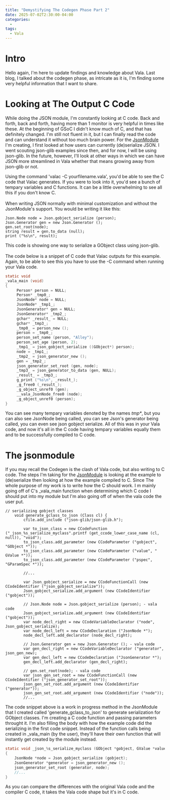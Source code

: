 ```yaml
---
title: "Demystifying The Codegen Phase Part 2"
date: 2025-07-02T2:30:00-04:00
categories:
  - 
tags:
  - Vala
---
```


# Intro
Hello again, I'm here to update findings and knowledge about Vala. Last blog, I talked about the codegen phase, as intricate as it is, I'm finding some very helpful information that I want to share.

# Looking at The Output C Code
While doing the JSON module, I'm constantly looking at C code. Back and forth, back and forth, having more than 1 monitor is very helpful in times like these. At the beginning of GSoC I didn't know much of C, and that has definitely changed. I'm still not fluent in it, but I can finally read the code and can understand it without too much brain power. For the [JsonModule][JsonModule] I'm creating, I first looked at how users can currently (de)serialize JSON. I went scouting json-glib examples since then, and for now, I will be using json-glib. In the future, however, I'll look at other ways in which we can have JSON more streamlined in Vala whether that means growing away from json-glib or not.

Using the command 'valac -C yourfilename.vala', you'd be able to see the C code that Valac generates. If you were to look into it, you'd see a bunch of tempary variables and C functions. It can be a little overwhelming to see all this if you don't know C.
<br></br>
When writing JSON normally with minimal customization and without the JsonModule's support. You would be writing it like this:

   ``` vala
Json.Node node = Json.gobject_serialize (person);
Json.Generator gen = new Json.Generator ();
gen.set_root(node);
string result = gen.to_data (null);
print ("%s\n", result); 
  ```
  
This code is showing one way to serialize a GObject class using json-glib. 
<br></br>
The code below is a snippet of C code that Valac outputs for this example. Again, to be able to see this you have to use the -C command when running your Vala code. 

   ``` c
static void
_vala_main (void)
{
		Person* person = NULL;
		Person* _tmp0_;
		JsonNode* node = NULL;
		JsonNode* _tmp1_;
		JsonGenerator* gen = NULL;
		JsonGenerator* _tmp2_;
		gchar* _result_ = NULL;
		gchar* _tmp3_;
		_tmp0_ = person_new ();
		person = _tmp0_;
		person_set_name (person, "Alley");
		person_set_age (person, 2);
		_tmp1_ = json_gobject_serialize ((GObject*) person);
		node = _tmp1_;
		_tmp2_ = json_generator_new ();
		gen = _tmp2_;
		json_generator_set_root (gen, node);
		_tmp3_ = json_generator_to_data (gen, NULL);
		_result_ = _tmp3_;
		g_print ("%s\n", _result_);
		_g_free0 (_result_);
		_g_object_unref0 (gen);
		__vala_JsonNode_free0 (node);
		_g_object_unref0 (person);
}
```

You can see many tempary variables denoted by the names _tmp*_, but you can also see JsonNode being called, you can see Json's generator being called, you can even see json gobject serialize. All of this was in your Vala code, and now it's all in the C code having tempary variables equally them and to be successfully compiled to C code.

# The jsonmodule
If you may recall the Codegen is the clash of Vala code, but also writing to C code. The steps I'm taking for the [JsonModule][JsonModule] is looking at the example to (de)serialize then looking at how the example compiled to C. Since The whole purpose of my work is to write how the C should work. I
m mainly going off of C's _vala_main function when determining which C code I should put into my module but I'm also going off of when the vala code the user put.

``` vala
// serializing gobject classes
	void generate_gclass_to_json (Class cl) {
		cfile.add_include ("json-glib/json-glib.h");

		var to_json_class = new CCodeFunction ("_json_%s_serialize_myclass".printf (get_ccode_lower_case_name (cl, null)), "void");
		to_json_class.add_parameter (new CCodeParameter ("gobject", "GObject *"));
		to_json_class.add_parameter (new CCodeParameter ("value", " GValue *"));
		to_json_class.add_parameter (new CCodeParameter ("pspec", "GParamSpec *"));
		
		//...

		var Json_gobject_serialize = new CCodeFunctionCall (new CCodeIdentifier ("json_gobject_serialize"));
		Json_gobject_serialize.add_argument (new CCodeIdentifier ("gobject"));

		// Json.Node node = Json.gobject_serialize (person); - vala code
		Json_gobject_serialize.add_argument (new CCodeIdentifier ("gobject"));
		var node_decl_right = new CCodeVariableDeclarator ("node", Json_gobject_serialize);
		var node_decl_left = new CCodeDeclaration ("JsonNode *");
		node_decl_left.add_declarator (node_decl_right);

		// Json.Generator gen = new Json.Generator (); - vala code
		var gen_decl_right = new CCodeVariableDeclarator ("generator", json_gen_new);
		var gen_decl_left = new CCodeDeclaration ("JsonGenerator *");
		gen_decl_left.add_declarator (gen_decl_right);

		// gen.set_root(node); - vala code
		var json_gen_set_root = new CCodeFunctionCall (new CCodeIdentifier ("json_generator_set_root"));
		json_gen_set_root.add_argument (new CCodeIdentifier ("generator"));
		json_gen_set_root.add_argument (new CCodeIdentifier ("node"));
		//...
```
The code snippet above is a work in progress method in the JsonModule that I created called 'generate_gclass_to_json' to generate serialization for GObject classes. I'm creating a C code function and passing parameters throught it. I'm also filling the body with how the example code did the serializing in the first code snippet. Instead of the function calls being created in _vala_main (by the user), they'll have their own function that will instantly get created by the module instead. 

``` c
static void _json_%s_serialize_myclass (GObject *gobject, GValue *value, GParamSpec *pspec)
{
	JsonNode *node = Json_gobject_serialize (gobject);
	JsonGenerator *generator = json_generator_new ();
	json_generator_set_root (generator, node);
	//...
}
```
As you can compare the differences with the original Vala code and the compiler C code, it takes the Vala code shape but it's in C code. 

 [JsonModule]: https://gitlab.gnome.org/AlleyChaggar/vala/-/blob/alley/json-glib-module/codegen/valajsonmodule.vala 
